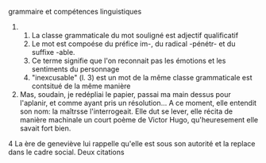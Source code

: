 grammaire et compétences linguistiques

1)
    1) La classe grammaticale du mot souligné est adjectif qualificatif
    2) Le mot est compoése du préfice im-, du radical -pénétr- et du suffixe -able.
    3) Ce terme signifie que l'on reconnait pas les émotions et les sentiments du personnage
    4) "inexcusable" (l. 3) est un mot de la même classe grammaticale est contsitué de la même manière
2) Mas, soudain, je redépliai le papier, passai ma main dessus pour l'aplanir, et comme ayant pris un résolution... A ce moment, elle entendit son nom: la maîtrsse l'interrogeait. Elle dut se lever, elle récita de manière machinale un court poème de Victor Hugo, qu'heuresement elle savait fort bien.



4 La ère de geneviève lui rappelle qu'elle est sous son autorité et la replace dans le cadre social.
 Deux citations

